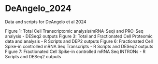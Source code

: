 # DeAngelo_2024
Data and scripts for DeAngelo et al 2024

Figure 1: Total Cell Transcriptomic analysis(mRNA-Seq) and PRO-Seq analysis - DESeq2 outputs
Figure 3: Total and Fractionated Cell Proteomic data and analysis - R Scripts and DEP2 outputs
Figure 6: Fractionated Cell Spike-in controlled mRNA Seq Transcripts - R Scripts and DESeq2 outputs
Figure 7: Fractionated Cell Spike-in controlled mRNA Seq INTRONs - R Scripts and DESeq2 outputs


